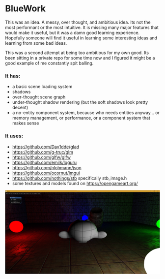 # BlueWork
This was an idea. A messy, over thought, and ambitious idea. Its not the most performant or the most intuitive. It is missing many major features that would make it useful, but it was a damn good learning experience. Hopefully someone will find it useful in learning some interesting ideas and learning from some bad ideas.

This was a second attempt at being too ambitious for my own good. Its been sitting in a private repo for some time now and I figured it might be a good example of me constantly spit balling.

### It has:
* a basic scene loading system
* shadows
* over-thought scene graph
* under-thought shadow rendering (but the soft shadows look pretty decent)
* a no-entity component system, because who needs entities anyway... or memory management, or performance, or a component system that makes sense

### It uses:
* https://github.com/Dav1dde/glad
* https://github.com/g-truc/glm
* https://github.com/glfw/glfw
* https://github.com/emilk/loguru
* https://github.com/nlohmann/json
* https://github.com/ocornut/imgui
* https://github.com/nothings/stb specifically stb_image.h
* some textures and models found on https://opengameart.org/

![screenshot](screenshot.png)
